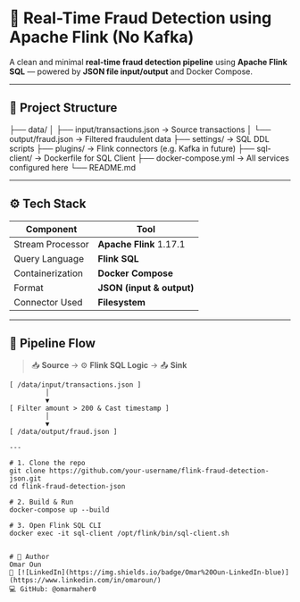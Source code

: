 # 🚨 Real-Time Fraud Detection using Apache Flink (No Kafka)

A clean and minimal **real-time fraud detection pipeline** using **Apache Flink SQL** — powered by **JSON file input/output** and Docker Compose.

---

## 📁 Project Structure
├── data/
│ ├── input/transactions.json → Source transactions
│ └── output/fraud.json → Filtered fraudulent data
├── settings/ → SQL DDL scripts
├── plugins/ → Flink connectors (e.g. Kafka in future)
├── sql-client/ → Dockerfile for SQL Client
├── docker-compose.yml → All services configured here
└── README.md

---

## ⚙️ Tech Stack

| Component        | Tool                             |
|------------------|----------------------------------|
| Stream Processor | **Apache Flink** 1.17.1          |
| Query Language   | **Flink SQL**                    |
| Containerization | **Docker Compose**               |
| Format           | **JSON (input & output)**        |
| Connector Used   | **Filesystem**                   |

---

## 🔄 Pipeline Flow

> 📥 **Source** → ⚙️ **Flink SQL Logic** → 📤 **Sink**

```text
[ /data/input/transactions.json ] 
         │
         ▼
[ Filter amount > 200 & Cast timestamp ]
         │
         ▼
[ /data/output/fraud.json ]

---

# 1. Clone the repo
git clone https://github.com/your-username/flink-fraud-detection-json.git
cd flink-fraud-detection-json

# 2. Build & Run
docker-compose up --build

# 3. Open Flink SQL CLI
docker exec -it sql-client /opt/flink/bin/sql-client.sh


# 👤 Author
Omar Oun
📎 [![LinkedIn](https://img.shields.io/badge/Omar%20Oun-LinkedIn-blue)](https://www.linkedin.com/in/omaroun/)
💻 GitHub: @omarmaher0

